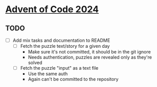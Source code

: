 [Advent of Code 2024]
=====================

[Advent of Code 2024]: <https://adventofcode.com/2024/about>

TODO
----

- [ ] Add mix tasks and documentation to README
    - [ ] Fetch the puzzle text/story for a given day
        - Make sure it's not committed, it should be in the git ignore
        - Needs authentication, puzzles are revealed only as they're solved
    - [ ] Fetch the puzzle "input" as a text file
        - Use the same auth
        - Again can't be committed to the repository
